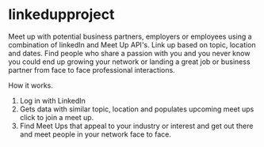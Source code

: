 # linkedupproject
Meet up with potential business partners, employers or employees using a combination of linkedIn and Meet Up API's.  Link up based on topic, location and dates.  Find people who share a passion with you and you never know you could end up growing your network or landing a great job or business partner from face to face professional interactions.  

How it works.  
1. Log in with LinkedIn
2. Gets data with similar topic, location and populates upcoming meet ups
click to join a meet up.  
3. Find Meet Ups that appeal to your industry or interest and get out there and meet people in your network face to face.
